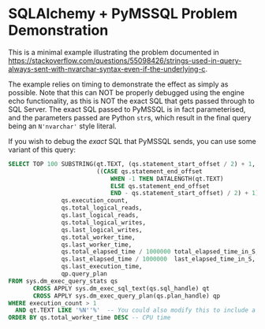 # SQLAlchemy + PyMSSQL Problem Demonstration

This is a minimal example illustrating the problem
documented in https://stackoverflow.com/questions/55098426/strings-used-in-query-always-sent-with-nvarchar-syntax-even-if-the-underlying-c.

The example relies on timing to demonstrate the effect
as simply as possible. Note that this can NOT be properly
debugged using the engine echo functionality, as this is
NOT the exact SQL that gets passed through to SQL Server.
The exact SQL passed to PyMSSQL is in fact parameterised,
and the parameters passed are Python `str`s, which result in
the final query being an `N'nvarchar'` style literal.

If you wish to debug the *exact* SQL that PyMSSQL sends,
you can use some variant of this query:

```sql
SELECT TOP 100 SUBSTRING(qt.TEXT, (qs.statement_start_offset / 2) + 1,
                         ((CASE qs.statement_end_offset
                             WHEN -1 THEN DATALENGTH(qt.TEXT)
                             ELSE qs.statement_end_offset
                             END - qs.statement_start_offset) / 2) + 1),
               qs.execution_count,
               qs.total_logical_reads,
               qs.last_logical_reads,
               qs.total_logical_writes,
               qs.last_logical_writes,
               qs.total_worker_time,
               qs.last_worker_time,
               qs.total_elapsed_time / 1000000 total_elapsed_time_in_S,
               qs.last_elapsed_time / 1000000  last_elapsed_time_in_S,
               qs.last_execution_time,
               qp.query_plan
FROM sys.dm_exec_query_stats qs
       CROSS APPLY sys.dm_exec_sql_text(qs.sql_handle) qt
       CROSS APPLY sys.dm_exec_query_plan(qs.plan_handle) qp
WHERE execution_count > 1
  AND qt.TEXT LIKE '%N''%'  -- You could also modify this to include a table name
ORDER BY qs.total_worker_time DESC -- CPU time
```
